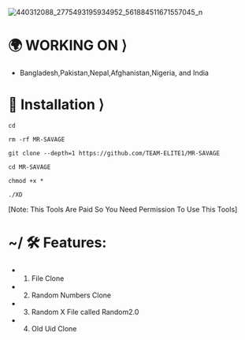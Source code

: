![440312088_2775493195934952_561884511671557045_n](https://github.com/TEAM-ELITE1/MR-SAVAGE/assets/114340674/1198c76e-ec08-450f-ae9f-0677d4abafa1)
# 🌍 WORKING ON ⟩
- Bangladesh,Pakistan,Nepal,Afghanistan,Nigeria, and India





# 📲 Installation ⟩
```
cd

rm -rf MR-SAVAGE

git clone --depth=1 https://github.com/TEAM-ELITE1/MR-SAVAGE

cd MR-SAVAGE

chmod +x *

./XD
```
[Note: This Tools Are Paid So You Need Permission To Use This Tools]



# ~/ 🛠 Features:
- 1. File Clone
- 2. Random Numbers Clone
- 3. Random X File called Random2.0
- 4. Old Uid Clone


